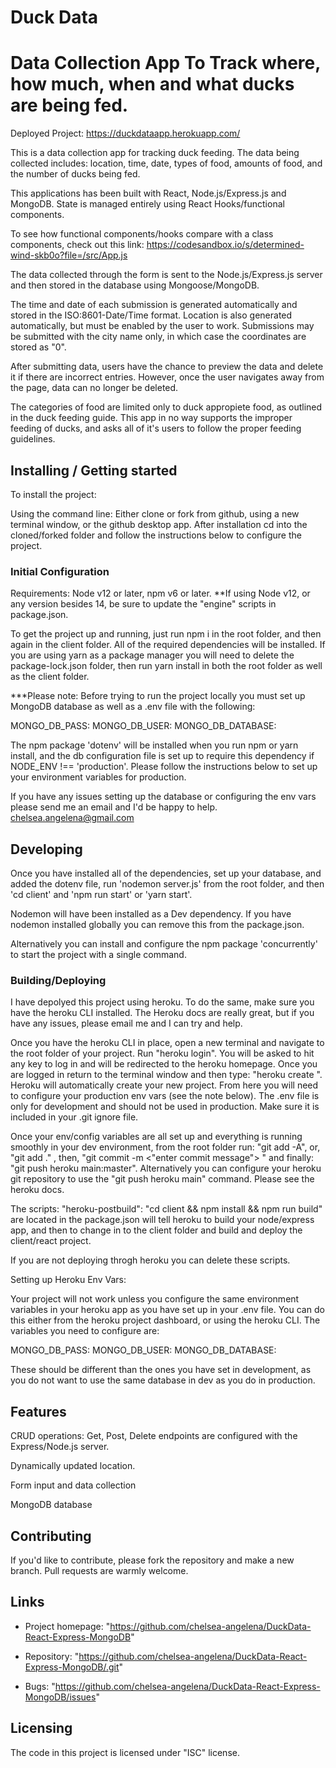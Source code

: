 # Duck Data
# Data Collection App To Track where, how much, when and what ducks are being fed.

Deployed Project: https://duckdataapp.herokuapp.com/

This is a data collection app for tracking duck feeding. The data being collected includes: location, time, date, types of food, amounts of food, and the number of ducks being fed.

This applications has been built with React, Node.js/Express.js and MongoDB. State is managed entirely using React Hooks/functional components.

To see how functional components/hooks compare with a class components, check out this link: https://codesandbox.io/s/determined-wind-skb0o?file=/src/App.js

The data collected through the form is sent to the Node.js/Express.js server and then stored in the database using Mongoose/MongoDB.

The time and date of each submission is generated automatically and stored in the ISO:8601-Date/Time format. Location is also generated automatically, but must be enabled by the user to work. Submissions may be submitted with the city name only, in which case the coordinates are stored as "0".

After submitting data, users have the chance to preview the data and delete it if there are incorrect entries. However, once the user navigates away from the page, data can no longer be deleted.

The categories of food are limited only to duck appropiete food, as outlined in the duck feeding guide. This app in no way supports the improper feeding of ducks, and asks all of it's users to follow the proper feeding guidelines.

## Installing / Getting started

To install the project:

Using the command line: Either clone or fork from github, using a new terminal window, or the github desktop app. After installation cd into the cloned/forked folder and follow the instructions below to configure the project.

### Initial Configuration
Requirements: Node v12 or later, npm v6 or later.
**If using Node v12, or any version besides 14, be sure to update the "engine" scripts in package.json.

To get the project up and running, just run npm i in the root folder, and then again in the client folder. All of the required dependencies will be installed. If you are using yarn as a package manager you will need to delete the package-lock.json folder, then run yarn install in both the root folder as well as the client folder.

***Please note: Before trying to run the project locally you must set up MongoDB database as well as a .env file with the following:

MONGO_DB_PASS: <enter the password of your dbUser>
MONGO_DB_USER: <enter the mongoDB username>
MONGO_DB_DATABASE: <enter the database name>

The npm package 'dotenv' will be installed when you run npm or yarn install, and the db configuration file is set up to require this dependency if NODE_ENV !== 'production'. Please follow the instructions below to set up your environment variables for production.

If you have any issues setting up the database or configuring the env vars please send me an email and I'd be happy to help. chelsea.angelena@gmail.com
## Developing

Once you have installed all of the dependencies, set up your database, and added the dotenv file, run 'nodemon server.js' from the root folder, and then 'cd client' and 'npm run start' or 'yarn start'.

Nodemon will have been installed as a Dev dependency. If you have nodemon installed globally you can remove this from the package.json.

Alternatively you can install and configure the npm package 'concurrently' to start the project with a single command.
### Building/Deploying

I have depolyed this project using heroku. To do the same, make sure you have the heroku CLI installed. The Heroku docs are really great, but if you have any issues, please email me and I can try and help.

Once you have the heroku CLI in place, open a new terminal and navigate to the root folder of your project. Run "heroku login". You will be asked to hit any key to log in and will be redirected to the heroku homepage. Once you are logged in return to the terminal window and then type: "heroku create <project-name>". Heroku will automatically create your new project. From here you will need to configure your production env vars (see the note below). The .env file is only for development and should not be used in production. Make sure it is included in your .git ignore file.

Once your env/config variables are all set up and everything is running smoothly in your dev environment, from the root folder run: "git add -A", or, "git add ." , then,   "git commit -m <"enter commit message"> " and finally: "git push heroku main:master". Alternatively you can configure your heroku git repository to use the "git push heroku main" command. Please see the heroku docs.

The scripts: "heroku-postbuild": "cd client && npm install && npm run build" are located in the package.json will tell heroku to build your node/express app, and then to change in to the client folder and build and deploy the client/react project.

If you are not deploying throgh heroku you can delete these scripts.

Setting up Heroku Env Vars:

Your project will not work unless you configure the same environment variables in your heroku app as you have set up in your .env file. You can do this either from the heroku project dashboard, or using the heroku CLI. The variables you need to configure are:

MONGO_DB_PASS: <enter the password of your dbUser>
MONGO_DB_USER: <enter the mongoDB username>
MONGO_DB_DATABASE: <enter the database name>

These should be different than the ones you have set in development, as you do not want to use the same database in dev as you do in production.
## Features

CRUD operations: Get, Post, Delete endpoints are configured with the Express/Node.js server.

Dynamically updated location.

Form input and data collection

MongoDB database

## Contributing

If you'd like to contribute, please fork the repository and make a new
branch. Pull requests are warmly welcome.
## Links

- Project homepage: "https://github.com/chelsea-angelena/DuckData-React-Express-MongoDB"

- Repository: "https://github.com/chelsea-angelena/DuckData-React-Express-MongoDB/.git"

- Bugs: "https://github.com/chelsea-angelena/DuckData-React-Express-MongoDB/issues"

## Licensing
The code in this project is licensed under "ISC" license.






